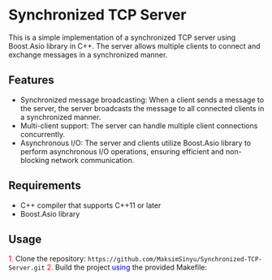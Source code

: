 # Synchronized TCP Server

This is a simple implementation of a synchronized TCP server using Boost.Asio library in C++. The server allows multiple clients to connect and exchange messages in a synchronized manner.

## Features

- Synchronized message broadcasting: When a client sends a message to the server, the server broadcasts the message to all connected clients in a synchronized manner.
- Multi-client support: The server can handle multiple client connections concurrently.
- Asynchronous I/O: The server and clients utilize Boost.Asio library to perform asynchronous I/O operations, ensuring efficient and non-blocking network communication.

## Requirements

- C++ compiler that supports C++11 or later
- Boost.Asio library

## Usage

<span style="color: red;">1.</span> Clone the repository: ``` https://github.com/MaksimSinyu/Synchronized-TCP-Server.git ```
<span style="color: red;">2.</span> Build the project <span style="color: blue;">using</span> the provided Makefile:
